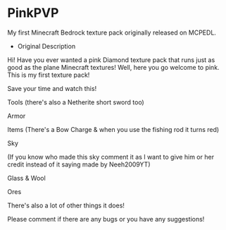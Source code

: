 # PinkPVP
My first Minecraft Bedrock texture pack originally released on MCPEDL.

- Original Description

Hi! Have you ever wanted a pink Diamond texture pack that runs just as good as the plane Minecraft textures! Well, here you go welcome to pink. This is my first texture pack!

Save your time and watch this!





Tools (there's also a Netherite short sword too)





Armor





Items (There's a Bow Charge & when you use the fishing rod it turns red)





Sky 



(If you know who made this sky comment it as I want to give him or her credit instead of it saying made by Neeh2009YT)

Glass & Wool





Ores





There's also a lot of other things it does!

Please comment if there are any bugs or you have any suggestions! 
